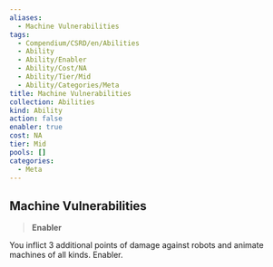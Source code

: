 ```yaml
---
aliases:
  - Machine Vulnerabilities
tags:
  - Compendium/CSRD/en/Abilities
  - Ability
  - Ability/Enabler
  - Ability/Cost/NA
  - Ability/Tier/Mid
  - Ability/Categories/Meta
title: Machine Vulnerabilities
collection: Abilities
kind: Ability
action: false
enabler: true
cost: NA
tier: Mid
pools: []
categories:
  - Meta
---
```

## Machine Vulnerabilities    
>**Enabler**  
    
You inflict 3 additional points of damage against robots and animate machines of all kinds. Enabler.